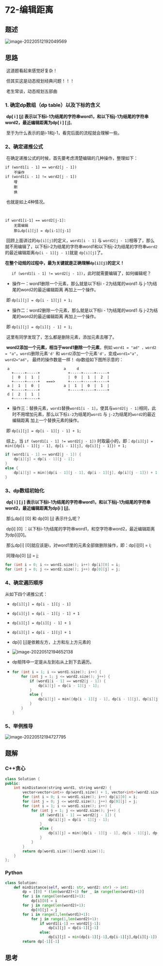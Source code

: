 # 72-编辑距离

## 题述

![image-20220512192049569](https://happygoing.oss-cn-beijing.aliyuncs.com/img/image-20220512192049569.png)

## 思路

​	这道题看起来感觉好复杂！

​	但其实这是动态规划经典问题！！！

​	老生常谈，动态规划五部曲

### 1. 确定dp数组（dp table）以及下标的含义

​	**dp[ i ] [j] 表示以下标i-1为结尾的字符串word1，和以下标j-1为结尾的字符串word2，最近编辑距离为dp[ i ] [ j]**。

​	至于为什么表示的是i-1和j-1，看完后面的流程就会理解一些。

### 2、确定递推公式

​	在确定递推公式的时候，首先要考虑清楚编辑的几种操作，整理如下：

```
if (word1[i - 1] == word2[j - 1])
    不操作
if (word1[i - 1] != word2[j - 1])
    增
    删
    换
```

​	也就是如上4种情况。

​	

```
if word1[i-1] == word2[j-1]:
	无需编辑
	那么dp[i][j] = dp[i-1][j-1]
```

​	回顾上面讲过的`dp[i][j]`的定义，`word1[i - 1]` 与 `word2[j - 1]`相等了，那么就不用编辑了，以下标i-2为结尾的字符串word1和以下标j-2为结尾的字符串`word2`的最近编辑距离`dp[i - 1][j - 1]`就是 `dp[i][j]`了。

​	**在整个动规的过程中，最为关键就是正确理解`dp[i][j]`的定义！**

`	if (word1[i - 1] != word2[j - 1])`，此时就需要编辑了，如何编辑呢？

- 操作一：word1删除一个元素，那么就是以下标i - 2为结尾的word1 与 j-1为结尾的word2的最近编辑距离 再加上一个操作。

​	即 `dp[i][j] = dp[i - 1][j] + 1;`

- 操作二：word2删除一个元素，那么就是以下标i - 1为结尾的word1 与 j-2为结尾的word2的最近编辑距离 再加上一个操作。

​		即 `dp[i][j] = dp[i][j - 1] + 1;`

​		这里有同学发现了，怎么都是删除元素，添加元素去哪了。

​		**word2添加一个元素，相当于word1删除一个元素**，例如 `word1 = "ad" ，word2 = "a"`，`word1`删除元素`'d'` 和 `word2`添加一个元素`'d'`，变成`word1="a", word2="ad"`， 最终的操作数是一样！ dp数组如下图所示意的：

```
 a                         a     d
   +-----+-----+             +-----+-----+-----+
   |  0  |  1  |             |  0  |  1  |  2  |
   +-----+-----+   ===>      +-----+-----+-----+
 a |  1  |  0  |           a |  1  |  0  |  1  |
   +-----+-----+             +-----+-----+-----+
 d |  2  |  1  |
   +-----+-----+
```

- 操作三：替换元素，`word1`替换`word1[i - 1]`，使其与`word2[j - 1]`相同，此时不用增加元素，那么以下标`i-2`为结尾的`word1` 与 `j-2`为结尾的`word2`的最近编辑距离 加上一个替换元素的操作。

​	即 `dp[i][j] = dp[i - 1][j - 1] + 1;`

​	综上，当 `if (word1[i - 1] != word2[j - 1])` 时取最小的，即：`dp[i][j] = min({dp[i - 1][j - 1], dp[i - 1][j], dp[i][j - 1]}) + 1;`

```C++
if (word1[i - 1] == word2[j - 1]) {
    dp[i][j] = dp[i - 1][j - 1];
}
else {
    dp[i][j] = min({dp[i - 1][j - 1], dp[i - 1][j], dp[i][j - 1]}) + 1;
}

```

### 3、dp数组初始化

​	**dp[ i ] [ j ] 表示以下标i-1为结尾的字符串word1，和以下标j-1为结尾的字符串word2，最近编辑距离为dp[i ] [j]**。

​	那么dp[i] [0] 和 dp[0] [j] 表示什么呢？

​	dp[i] [0] ：以下标i-1为结尾的字符串word1，和空字符串word2，最近编辑距离为dp[i][0]。

​	那么dp[i] [0]就应该是i，对word1里的元素全部做删除操作，即：dp[i][0] = i;

​	同理dp[0] [j] = j;

```C++
for (int i = 0; i <= word1.size(); i++) dp[i][0] = i;
for (int j = 0; j <= word2.size(); j++) dp[0][j] = j;
```

### 4、确定遍历顺序

从如下四个递推公式：

- `dp[i][j] = dp[i - 1][j - 1]`

- `dp[i][j] = dp[i - 1][j - 1] + 1`

- `dp[i][j] = dp[i][j - 1] + 1`

- `dp[i][j] = dp[i - 1][j] + 1`

- dp[i] [j]是依赖左方，上方和左上方元素的

- ![image-20220512194652138](https://happygoing.oss-cn-beijing.aliyuncs.com/img/image-20220512194652138.png)

- dp矩阵中一定是从左到右从上到下去遍历。

- ```C++
  for (int i = 1; i <= word1.size(); i++) {
      for (int j = 1; j <= word2.size(); j++) {
          if (word1[i - 1] == word2[j - 1]) {
              dp[i][j] = dp[i - 1][j - 1];
          }
          else {
              dp[i][j] = min({dp[i - 1][j - 1], dp[i - 1][j], dp[i][j - 1]}) + 1;
          }
      }
  }
  ```

### 5、举例推导

![image-20220512194727795](https://happygoing.oss-cn-beijing.aliyuncs.com/img/image-20220512194727795.png)

## 题解

### C++贪心

```C++
class Solution {
public:
    int minDistance(string word1, string word2) {
        vector<vector<int>> dp(word1.size() + 1, vector<int>(word2.size() + 1, 0));
        for (int i = 0; i <= word1.size(); i++) dp[i][0] = i;
        for (int j = 0; j <= word2.size(); j++) dp[0][j] = j;
        for (int i = 1; i <= word1.size(); i++) {
            for (int j = 1; j <= word2.size(); j++) {
                if (word1[i - 1] == word2[j - 1]) {
                    dp[i][j] = dp[i - 1][j - 1];
                }
                else {
                    dp[i][j] = min({dp[i - 1][j - 1], dp[i - 1][j], dp[i][j - 1]}) + 1;
                }
            }
        }
        return dp[word1.size()][word2.size()];
    }
};

```

### Python

```python
class Solution:
    def minDistance(self, word1: str, word2: str) -> int:
        dp = [[0] * (len(word2)+1) for _ in range(len(word1)+1)]
        for i in range(len(word1)+1):
            dp[i][0] = i
        for j in range(len(word2)+1):
            dp[0][j] = j
        for i in range(1,len(word1)+1):
            for j in range(1,len(word2)+1):
                if word1[i-1] == word2[j-1]:
                    dp[i][j] = dp[i-1][j-1]
                else:
                    dp[i][j] = min(dp[i-1][j-1],dp[i-1][j],dp[i][j-1]) + 1
        return dp[-1][-1]
```

## 思考